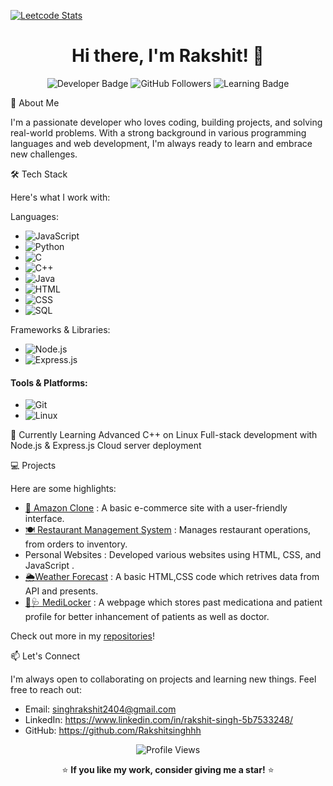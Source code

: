 

[![Leetcode Stats](https://leetcard.jacoblin.cool/lapor?ext=heatmap)](https://leetcard.jacoblin.cool/lapor?ext=heatmap)

<h1 align="center">Hi there, I'm Rakshit! 👋</h1>

<p align="center">
  <img src="https://img.shields.io/badge/Developer-Passionate-blue" alt="Developer Badge"/>
  <img src="https://img.shields.io/github/followers/yourusername?style=social" alt="GitHub Followers"/>
  <img src="https://img.shields.io/badge/Learning%20-Cloud%20Computing-orange" alt="Learning Badge"/>
</p>

  

🚀 About Me

I'm a passionate developer who loves coding, building projects, and solving real-world problems. With a strong background in various programming languages and web development, I'm always ready to learn and embrace new challenges.

🛠️ Tech Stack

Here's what I work with:

Languages:
- ![JavaScript](https://img.shields.io/badge/Code-JavaScript-yellow)
- ![Python](https://img.shields.io/badge/Code-Python-blue)
- ![C](https://img.shields.io/badge/Code-C-00599C)
- ![C++](https://img.shields.io/badge/Code-C++-00599C)
- ![Java](https://img.shields.io/badge/Code-Java-red)
- ![HTML](https://img.shields.io/badge/Code-HTML-orange)
- ![CSS](https://img.shields.io/badge/Code-CSS-blue)
- ![SQL](https://img.shields.io/badge/Code-SQL-blue)

Frameworks & Libraries:
- ![Node.js](https://img.shields.io/badge/Framework-Node.js-green)
- ![Express.js](https://img.shields.io/badge/Framework-Express.js-lightgrey)

####  Tools & Platforms: 
- ![Git](https://img.shields.io/badge/Tools-Git-red)
- ![Linux](https://img.shields.io/badge/Platform-Linux-yellowgreen)



🌱 Currently Learning
Advanced C++ on Linux 
Full-stack development with Node.js & Express.js 
Cloud server deployment 

💻 Projects

Here are some highlights:
-  [🛒 Amazon Clone](https://github.com/Rakshitsinghhh/e-commerce) : A basic e-commerce site with a user-friendly interface.
-  [🍽️ Restaurant Management System](https://github.com/Rakshitsinghhh/restaurantmanagment) : Manages restaurant operations, from orders to inventory.
-  Personal Websites : Developed various websites using  HTML, CSS, and JavaScript .
-  [🌦️Weather Forecast](https://github.com/Rakshitsinghhh/weatherforecast-temp) : A basic HTML,CSS code which retrives data from API and presents.
-  [💊🩺 MediLocker](https://github.com/Rakshitsinghhh/MediLocker) : A webpage which stores past medicationa and patient profile for better inhancement of patients as well as doctor.

Check out more in my [repositories](https://github.com/Rakshitsinghhh?tab=repositories)!

  

📫 Let's Connect

I'm always open to collaborating on projects and learning new things. Feel free to reach out:

-  Email:  singhrakshit2404@gmail.com
-  LinkedIn: https://www.linkedin.com/in/rakshit-singh-5b7533248/
-  GitHub: https://github.com/Rakshitsinghhh

<p align="center">
  <img src="https://komarev.com/ghpvc/?username=yourusername&style=flat-square&color=blue" alt="Profile Views"/>
</p>

  

<p align="center">⭐️ <strong>If you like my work, consider giving me a star!</strong> ⭐️</p>

